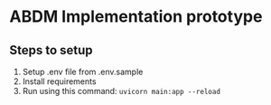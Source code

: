 # ABDM Implementation prototype  

## Steps to setup  

1. Setup .env file from .env.sample  
2. Install requirements  
3. Run using this command: ```uvicorn main:app --reload```